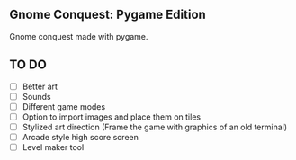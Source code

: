 ## Gnome Conquest: Pygame Edition
Gnome conquest made with pygame.

## TO DO
- [ ] Better art
- [ ] Sounds
- [ ] Different game modes
- [ ] Option to import images and place them on tiles
- [ ] Stylized art direction (Frame the game with graphics of an old terminal)
- [ ] Arcade style high score screen
- [ ] Level maker tool
